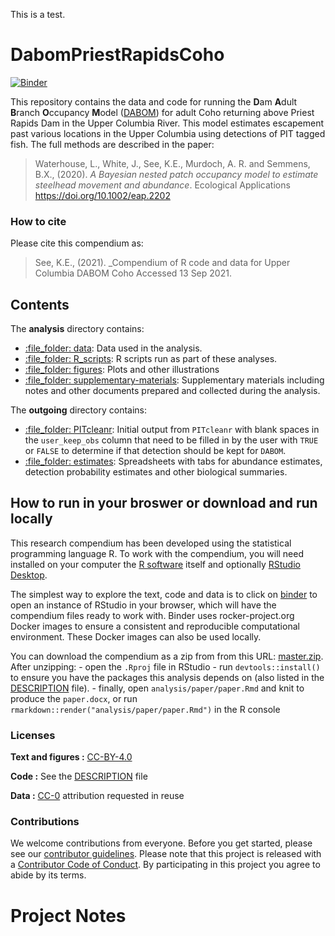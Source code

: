 
<!-- README.md is generated from README.Rmd. Please edit that file -->

This is a test.

# DabomPriestRapidsCoho

[![Binder](https://mybinder.org/badge_logo.svg)](https://mybinder.org/v2/gh/BiomarkABS/DabomPriestRapidsCoho/master?urlpath=rstudio)

This repository contains the data and code for running the **D**am
**A**dult **B**ranch **O**ccupancy **M**odel
([DABOM](https://github.com/BiomarkABS/DABOM)) for adult Coho returning
above Priest Rapids Dam in the Upper Columbia River. This model
estimates escapement past various locations in the Upper Columbia using
detections of PIT tagged fish. The full methods are described in the
paper:

> Waterhouse, L., White, J., See, K.E., Murdoch, A. R. and Semmens,
> B.X., (2020). *A Bayesian nested patch occupancy model to estimate
> steelhead movement and abundance*. Ecological Applications
> <https://doi.org/10.1002/eap.2202>

### How to cite

Please cite this compendium as:

> See, K.E., (2021). \_Compendium of R code and data for Upper Columbia
> DABOM Coho Accessed 13 Sep 2021.

## Contents

The **analysis** directory contains:

  - [:file\_folder: data](/analysis/data): Data used in the analysis.
  - [:file\_folder: R\_scripts](/analysis/R_scripts): R scripts run as
    part of these analyses.
  - [:file\_folder: figures](/analysis/figures): Plots and other
    illustrations
  - [:file\_folder:
    supplementary-materials](/analysis/supplementary-materials):
    Supplementary materials including notes and other documents prepared
    and collected during the analysis.

The **outgoing** directory contains:

  - [:file\_folder: PITcleanr](/outgoing/PITcleanr): Initial output from
    `PITcleanr` with blank spaces in the `user_keep_obs` column that
    need to be filled in by the user with `TRUE` or `FALSE` to determine
    if that detection should be kept for `DABOM`.
  - [:file\_folder: estimates](/outgoing/estimates): Spreadsheets with
    tabs for abundance estimates, detection probability estimates and
    other biological summaries.

## How to run in your broswer or download and run locally

This research compendium has been developed using the statistical
programming language R. To work with the compendium, you will need
installed on your computer the [R
software](https://cloud.r-project.org/) itself and optionally [RStudio
Desktop](https://rstudio.com/products/rstudio/download/).

The simplest way to explore the text, code and data is to click on
[binder](https://mybinder.org/v2/gh/BiomarkABS/DabomPriestRapidsCoho/master?urlpath=rstudio)
to open an instance of RStudio in your browser, which will have the
compendium files ready to work with. Binder uses rocker-project.org
Docker images to ensure a consistent and reproducible computational
environment. These Docker images can also be used locally.

You can download the compendium as a zip from from this URL:
[master.zip](/archive/master.zip). After unzipping: - open the `.Rproj`
file in RStudio - run `devtools::install()` to ensure you have the
packages this analysis depends on (also listed in the
[DESCRIPTION](/DESCRIPTION) file). - finally, open
`analysis/paper/paper.Rmd` and knit to produce the `paper.docx`, or run
`rmarkdown::render("analysis/paper/paper.Rmd")` in the R console

### Licenses

**Text and figures :**
[CC-BY-4.0](http://creativecommons.org/licenses/by/4.0/)

**Code :** See the [DESCRIPTION](DESCRIPTION) file

**Data :** [CC-0](http://creativecommons.org/publicdomain/zero/1.0/)
attribution requested in reuse

### Contributions

We welcome contributions from everyone. Before you get started, please
see our [contributor guidelines](CONTRIBUTING.md). Please note that this
project is released with a [Contributor Code of Conduct](CONDUCT.md). By
participating in this project you agree to abide by its terms.

# Project Notes
